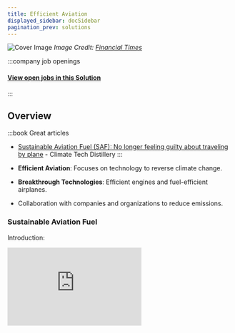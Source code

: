 ```yaml
---
title: Efficient Aviation
displayed_sidebar: docSidebar
pagination_prev: solutions
---
```


![Cover Image](../static/img/electric-aircraft.jpg)
_Image Credit: [Financial Times](https://www.ft.com/content/a9dc81d2-725e-11e9-bf5c-6eeb837566c5)_


:::company job openings
  #### [View open jobs in this Solution](https://climatebase.org/jobs?l=&q=&drawdown_solutions=Efficient+Aviation)
:::

## Overview
:::book Great articles
- [Sustainable Aviation Fuel (SAF): No longer feeling guilty about traveling by plane](https://www.climatetechdistillery.com/p/17-sustainable-aviation-fuel-saf) - Climate Tech Distillery
:::



- **Efficient Aviation**: Focuses on technology to reverse climate change.
- **Breakthrough Technologies**: Efficient engines and fuel-efficient airplanes.
- Collaboration with companies and organizations to reduce emissions.

### Sustainable Aviation Fuel

Introduction:

<iframe 
  allow="autoplay *; encrypted-media *; fullscreen *; clipboard-write" 
  frameBorder="0" 
  height="175" 
  style={{width:'100%', maxWidth:'660px', overflow:'hidden', borderRadius:'10px'}} 
  sandbox="allow-forms allow-popups allow-same-origin allow-scripts allow-storage-access-by-user-activation allow-top-navigation-by-user-activation" 
  src="https://embed.podcasts.apple.com/gb/podcast/episode-29-sustainable-aviation-fuel/id1544729925?i=1000630920514"
/>

[Boeing's project](https://sustainabilitytogether.aero/)

## Progress Made

- **Electric Aircraft and Fuel Cells**: Developed by Airbus, Boeing, and Rolls-Royce.
- **Collaboration with Governments**: Policies supporting technology adoption.
- **Reducing Greenhouse Gas Emissions**: Emissions from flights and distance reduced.

## Lessons Learned

1. **Not a Silver Bullet**: Technology isn't sole solution, consider aircraft, fuel, and operations.
2. **Continuous Improvement**: Evolving technology needs regular updates.
3. **Complementary Measures**: Combine technology with alternative fuels for optimal results.
4. **Monitoring and Regulation**: Careful oversight and regulation required.
5. **Cross-Industry Support**: Industry, fuel, government support needed.

## Challenges Ahead

1. **Scaling Up**: Investment needed for research, facilities, and infrastructure.
2. **Overcoming Obstacles**: High costs, regulatory approval, and awareness challenges.
3. **Key Players**: Airbus, Boeing, Virgin Atlantic, International Civil Aviation Organization.
4. **Achievements**: Testing aircraft, engines, fuel-saving technologies, international agreements.

## Best Path Forward

- **Develop and Improve**: Enhance compatibility, accessibility, and cost-effectiveness.
- **Raise Awareness**: Educate, incentivize, and regulate to encourage adoption.
- **Monitor and Evaluate**: Ensure emission reduction effectiveness and make adjustments.
- **Key Organizations**: Airbus, Boeing, Rolls-Royce, International Air Transport Association.
- **Global Progress**: International Civil Aviation Organization targets 50% emission reduction by 2050.
- **Airlines Commitment**: Carbon-neutral goals, efficient aircraft, alternative fuels.
- 
